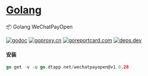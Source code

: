 <h1>
<a href="https://www.dtapp.net/">Golang</a>
</h1>

📦 Golang WeChatPayOpen

[comment]: <> (go)
[![godoc](https://pkg.go.dev/badge/go.dtapp.net/wechatpayopen?status.svg)](https://pkg.go.dev/go.dtapp.net/wechatpayopen)
[![goproxy.cn](https://goproxy.cn/stats/go.dtapp.net/wechatpayopen/badges/download-count.svg)](https://goproxy.cn/stats/go.dtapp.net/wechatpayopen)
[![goreportcard.com](https://goreportcard.com/badge/go.dtapp.net/wechatpayopen)](https://goreportcard.com/report/go.dtapp.net/wechatpayopen)
[![deps.dev](https://img.shields.io/badge/deps-go-red.svg)](https://deps.dev/go/go.dtapp.net%2Fwechatpayopen)

#### 安装

```go
go get -v -u go.dtapp.net/wechatpayopen@v1.0.28
```